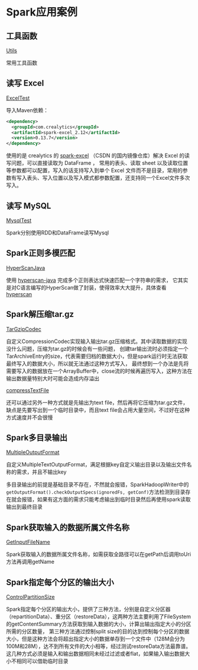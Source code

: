 # Spark应用案例

## 工具函数
[Utils](https://github.com/w749/bigdata-example/blob/master/spark-test/src/main/scala/org/example/spark/Utils.scala)

常用工具函数

## 读写 Excel
[ExcelTest](https://github.com/w749/bigdata-example/blob/master/spark-test/src/main/scala/org/example/spark/io/ExcelTest.scala)

导入Maven依赖：

```xml
<dependency>
  <groupId>com.crealytics</groupId>
  <artifactId>spark-excel_2.12</artifactId>
  <version>0.13.7</version>
</dependency>
```

使用的是 crealytics 的 [spark-excel]((https://codechina.csdn.net/mirrors/crealytics/spark-excel)) （CSDN 的国内镜像仓库）解决 Excel 的读写问题，可以直接读取为 DataFrame ，
常用的表头、读取 sheet 以及读取位置等参数都可以配置，写入的话支持写入到单个 Excel 文件而不是目录，常用的参数有写入表头、写入位置以及写入模式都参数配置，还支持同一个Excel文件多次写入。

## 读写 MySQL
[MysqlTest](https://github.com/w749/bigdata-example/blob/master/spark-test/src/main/scala/org/example/spark/io/ExcelTest.scala)

Spark分别使用RDD和DataFrame读写Mysql

## Spark正则多模匹配
[HyperScanJava](https://github.com/w749/bigdata-example/blob/master/spark-test/src/main/scala/org/example/spark/cases/HyperScanJava.scala)

使用 [hyperscan-java](https://github.com/gliwka/hyperscan-java) 完成多个正则表达式快速匹配一个字符串的需求，
它其实是对C语言编写的HyperScan做了封装，使得效率大大提升，具体查看 [hyperscan](https://github.com/intel/hyperscan) 

## Spark解压缩tar.gz
[TarGzipCodec](https://github.com/w749/bigdata-example/blob/master/spark-test/src/main/scala/org/example/spark/cases/TarGzipCodec.scala)

自定义CompressionCodec实现输入输出tar.gz压缩格式。其中读取数据的实现没什么问题，压缩为tar.gz的时候会有一些问题，
创建tar输出流时必须指定一个TarArchiveEntry的size，代表需要归档的数据大小，但是spark运行时无法获取最终写入的数据大小，所以就无法通过这种方式写入，
最终想到一个办法是先将需要写入的数据放在一个ArrayBuffer中，close流的时候再遍历写入，这种方法在输出数据量特别大时可能会造成内存溢出

[compressTextFile](https://github.com/w749/bigdata-example/blob/master/spark-test/src/main/scala/org/example/spark/cases/TarGzipCodec.scala#L48)

还可以通过另外一种方式就是先输出为text file，然后再将它压缩为tar.gz文件，缺点是先要写出到一个临时目录中，而且text file会占用大量空间，不过好在这种方式速度并不会很慢

## Spark多目录输出
[MultipleOutputFormat](https://github.com/w749/bigdata-example/blob/master/spark-test/src/main/scala/org/example/spark/cases/MultipleOutputFormat.scala)

自定义MultipleTextOutputFormat，满足根据key自定义输出目录以及输出文件名称的需求，并且不输出key

多目录输出的前提是基础目录不存在，不然就会报错，SparkHadoopWriter中的`getOutputFormat().checkOutputSpecs(ignoredFs, getConf)`方法检测到目录存在就会报错，如果有这方面的需求只能考虑输出到临时目录然后再使用spark读取输出到最终目录

## Spark获取输入的数据所属文件名称
[GetInputFileName](https://github.com/w749/bigdata-example/blob/master/spark-test/src/main/scala/org/example/spark/cases/GetInputFileName.scala)

Spark获取输入的数据所属文件名称，如需获取全路径可以在getPath后调用toUri方法再调用getName

## Spark指定每个分区的输出大小
[ControlPartitionSize](https://github.com/w749/bigdata-example/blob/master/spark-test/src/main/scala/org/example/spark/cases/ControlPartitionSize.scala)

Spark指定每个分区的输出大小，提供了三种方法，分别是自定义分区器（repartitionData）、重分区（restoreData），这两种方法主要利用了FileSystem的getContentSummary方法获取到输入数据的大小，计算出输出指定大小的分区所需的分区数量，
第三种方法通过控制split size的目的达到控制每个分区的数据大小，但是这种方法会将超出指定大小的数据单存到一个文件中（128M会分为100M和28M），达不到所有文件的大小相等，经过测试restoreData方法最靠谱。
这几种方式必须是输入和输出数据相同未经过过滤或者flat，如果输入输出数据大小不相同可以借助临时目录
